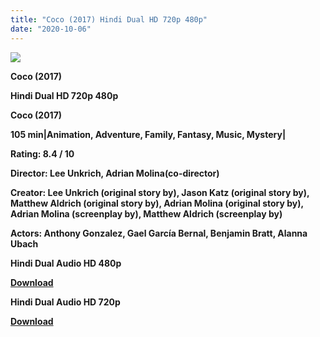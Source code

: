 ```yaml
---
title: "Coco (2017) Hindi Dual HD 720p 480p"
date: "2020-10-06"
---
```


[**![](https://1.bp.blogspot.com/-2018Az6RbP0/XvNWpCqlg_I/AAAAAAAADrY/_STKf8s2NEY6O-61iSKUlEsRm2Q8YG7FACLcBGAsYHQ/s1600/poiyteqagjj.jpg)**](https://1.bp.blogspot.com/-2018Az6RbP0/XvNWpCqlg_I/AAAAAAAADrY/_STKf8s2NEY6O-61iSKUlEsRm2Q8YG7FACLcBGAsYHQ/s1600/poiyteqagjj.jpg)

**Coco (2017)**

**Hindi Dual HD 720p 480p**

**Coco (2017)**

**105 min|Animation, Adventure, Family, Fantasy, Music, Mystery|**

**Rating: 8.4 / 10** 

**Director: Lee Unkrich, Adrian Molina(co-director)**

**Creator: Lee Unkrich (original story by), Jason Katz (original story by), Matthew Aldrich (original story by), Adrian Molina (original story by), Adrian Molina (screenplay by), Matthew Aldrich (screenplay by)**

**Actors: Anthony Gonzalez, Gael García Bernal, Benjamin Bratt, Alanna Ubach**

**Hindi Dual Audio HD 480p**

[**Download**](https://vipnox.xyz/7630/)

**Hindi Dual Audio HD 720p**

[**Download**](https://vipnox.xyz/7631/)
